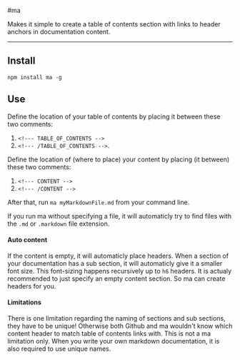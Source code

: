 #ma

Makes it simple to create a table of contents section with links to header anchors in documentation content.

---

## Install

`npm install ma -g`

## Use

Define the location of your table of contents by placing it between these two comments: 

1. `<!--- TABLE_OF_CONTENTS -->`
2. `<!--- /TABLE_OF_CONTENTS -->`.

Define the location of (where to place) your content by placing (it between) these two comments: 

1. `<!--- CONTENT -->`
2. `<!--- /CONTENT -->`

After that, run `ma myMarkdownFile.md` from your command line.

If you run ma without specifying a file, it will automaticly try to find files with the `.md` or `.markdown` file extension.

#### Auto content
If the content is empty, it will automaticly place headers. When a section of your documentation has a sub section, it will automaticly give it a smaller font size. This font-sizing happens recursively up to `h6` headers. It is actualy recommended to just specify an empty content section. So ma can create headers for you.

#### Limitations
There is one limitation regarding the naming of sections and sub sections, they have to be unique! Otherwise both Github and ma wouldn't know which content header to match table of contents links with. This is not a ma limitation only. When you write your own markdown documentation, it is also required to use unique names.